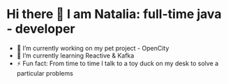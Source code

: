 # Hi there 🌱 I am Natalia: full-time java - developer

- 🔭 I’m currently working on my pet project - OpenCity
- 🌱 I’m currently learning Reactive & Kafka
- ⚡ Fun fact: From time to time I talk to a toy duck on my desk to solve a particular problems
